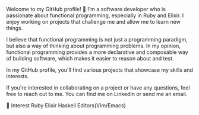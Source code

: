 Welcome to my GitHub profile! 👋
I'm a software developer who is passionate about functional programming, especially in Ruby and Elixir. I enjoy working on projects that challenge me and allow me to learn new things.

I believe that functional programming is not just a programming paradigm, but also a way of thinking about programming problems. In my opinion, functional programming provides a more declarative and composable way of building software, which makes it easier to reason about and test.

In my GitHub profile, you'll find various projects that showcase my skills and interests.

If you're interested in collaborating on a project or have any questions, feel free to reach out to me. You can find me on LinkedIn or send me an email.

🌱 Interest
Ruby
Elixir
Haskell
Editors(Vim/Emacs)
